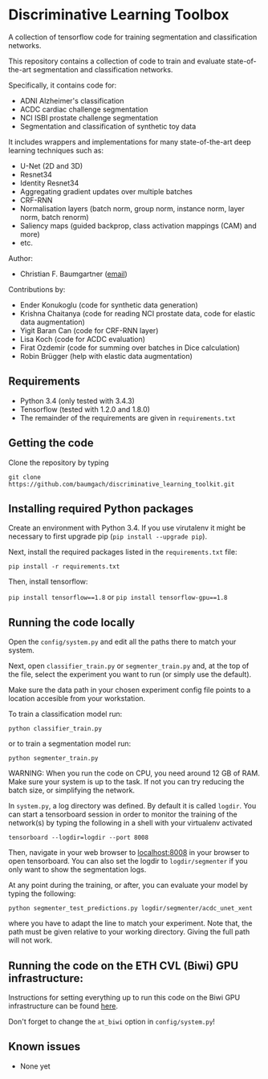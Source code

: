 # Discriminative Learning Toolbox

A collection of tensorflow code for training segmentation and classification networks. 



This repository contains a collection of code to train and evaluate state-of-the-art 
segmentation and classification networks. 

Specifically, it contains code for:

- ADNI Alzheimer's classification
- ACDC cardiac challenge segmentation
- NCI ISBI prostate challenge segmentation
- Segmentation and classification of synthetic toy data

It includes wrappers and implementations for many state-of-the-art deep learning techniques
such as:
 - U-Net (2D and 3D)
 - Resnet34
 - Identity Resnet34
 - Aggregating gradient updates over multiple batches
 - CRF-RNN
 - Normalisation layers (batch norm, group norm, instance norm, layer norm, batch renorm)
 - Saliency maps (guided backprop, class activation mappings (CAM) and more)
 - etc. 

Author:
 - Christian F. Baumgartner ([email](mailto:baumgartner@vision.ee.ethz.ch))

Contributions by:
 - Ender Konukoglu (code for synthetic data generation)
 - Krishna Chaitanya (code for reading NCI prostate data, code for elastic data augmentation)
 - Yigit Baran Can (code for CRF-RNN layer)
 - Lisa Koch (code for ACDC evaluation)
 - Firat Ozdemir (code for summing over batches in Dice calculation)
 - Robin Brügger (help with elastic data augmentation)

## Requirements 

- Python 3.4 (only tested with 3.4.3)
- Tensorflow (tested with 1.2.0 and 1.8.0)
- The remainder of the requirements are given in `requirements.txt`

## Getting the code

Clone the repository by typing

``` git clone https://github.com/baumgach/discriminative_learning_toolkit.git ```


## Installing required Python packages

Create an environment with Python 3.4. If you use virutalenv it 
might be necessary to first upgrade pip (``` pip install --upgrade pip ```).

Next, install the required packages listed in the `requirements.txt` file:

``` pip install -r requirements.txt ```

Then, install tensorflow:

``` pip install tensorflow==1.8 ```
or
``` pip install tensorflow-gpu==1.8 ```


## Running the code locally

Open the `config/system.py` and edit all the paths there to match your system.

Next, open `classifier_train.py` or `segmenter_train.py` and, at the top of the file, select the experiment you want to run (or simply use the default).

Make sure the data path in your chosen experiment config file points to a location accesible
from your workstation. 

To train a classification model run:

``` python classifier_train.py ```

or to train a segmentation model run:

``` python segmenter_train.py ```

WARNING: When you run the code on CPU, you need around 12 GB of RAM. Make sure your system is up to the task. If not you can try reducing the batch size, or simplifying the network. 

In `system.py`, a log directory was defined. By default it is called `logdir`. You can start a tensorboard
session in order to monitor the training of the network(s) by typing the following in a shell with your virtualenv
activated

``` tensorboard --logdir=logdir --port 8008 ```

Then, navigate in your web browser to [localhost:8008](localhost:8008) in your browser to open tensorboard.
You can also set the logdir to `logdir/segmenter` if you only want to show the 
segmentation logs.

At any point during the training, or after, you can evaluate your model by typing the following:

``` python segmenter_test_predictions.py logdir/segmenter/acdc_unet_xent ```

where you have to adapt the line to match your experiment. Note that, the path must be given relative to your
working directory. Giving the full path will not work.


## Running the code on the ETH CVL (Biwi) GPU infrastructure:

Instructions for setting everything up to run this code on the Biwi GPU 
infrastructure can be found [here](https://git.ee.ethz.ch/baumgach/biwi_tensorflow_setup_instructions).

Don't forget to change the `at_biwi` option in `config/system.py`! 

## Known issues

 - None yet
